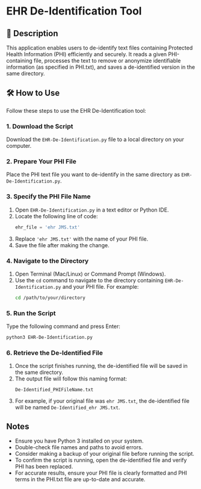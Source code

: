 # EHR De-Identification Tool

## 📌 Description
This application enables users to de-identify text files containing Protected Health Information (PHI) efficiently and securely. It reads a given PHI-containing file, processes the text to remove or anonymize identifiable information (as specified in PHI.txt), and saves a de-identified version in the same directory.

## 🛠 How to Use

Follow these steps to use the EHR De-Identification tool:

### 1. Download the Script
Download the `EHR-De-Identification.py` file to a local directory on your computer.

### 2. Prepare Your PHI File
Place the PHI text file you want to de-identify in the same directory as `EHR-De-Identification.py`.

### 3. Specify the PHI File Name
1. Open `EHR-De-Identification.py` in a text editor or Python IDE.
2. Locate the following line of code:
   ```python
   ehr_file = 'ehr JMS.txt'
   ```
3. Replace `'ehr JMS.txt'` with the name of your PHI file.
4. Save the file after making the change.

### 4. Navigate to the Directory
1. Open Terminal (Mac/Linux) or Command Prompt (Windows).
2. Use the `cd` command to navigate to the directory containing `EHR-De-Identification.py` and your PHI file. For example:
   ```sh
   cd /path/to/your/directory
   ```

### 5. Run the Script
Type the following command and press Enter:
```sh
python3 EHR-De-Identification.py
```

### 6. Retrieve the De-Identified File
1. Once the script finishes running, the de-identified file will be saved in the same directory.
2. The output file will follow this naming format:
   ```
   De-Identified_PHIFileName.txt
   ```
3. For example, if your original file was `ehr JMS.txt`, the de-identified file will be named `De-Identified_ehr JMS.txt`.

## Notes
- Ensure you have Python 3 installed on your system.
- Double-check file names and paths to avoid errors.
- Consider making a backup of your original file before running the script.
- To confirm the script is running, open the de-identified file and verify PHI has been replaced. 
- For accurate results, ensure your PHI file is clearly formatted and PHI terms in the PHI.txt file are up-to-date and accurate. 